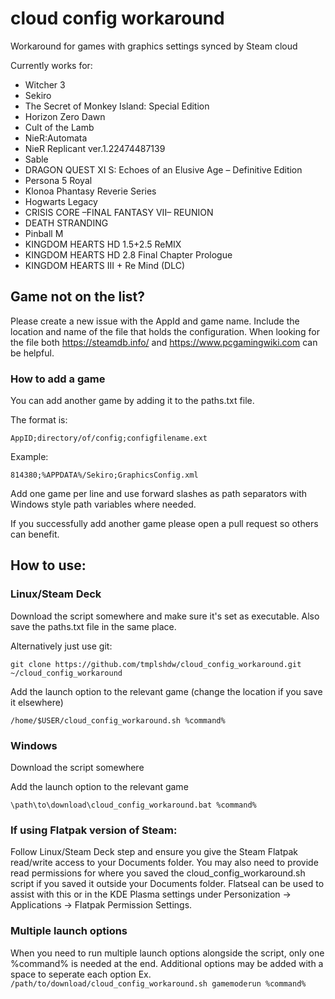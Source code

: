 # cloud config workaround
Workaround for games with graphics settings synced by Steam cloud

Currently works for:
* Witcher 3
* Sekiro
* The Secret of Monkey Island: Special Edition
* Horizon Zero Dawn
* Cult of the Lamb
* NieR:Automata
* NieR Replicant ver.1.22474487139
* Sable
* DRAGON QUEST XI S: Echoes of an Elusive Age – Definitive Edition
* Persona 5 Royal
* Klonoa Phantasy Reverie Series
* Hogwarts Legacy
* CRISIS CORE –FINAL FANTASY VII– REUNION
* DEATH STRANDING
* Pinball M
* KINGDOM HEARTS HD 1.5+2.5 ReMIX
* KINGDOM HEARTS HD 2.8 Final Chapter Prologue
* KINGDOM HEARTS III + Re Mind (DLC)

## Game not on the list?
Please create a new issue with the AppId and game name.
Include the location and name of the file that holds the configuration. When looking for the file both https://steamdb.info/ and https://www.pcgamingwiki.com can be helpful.

### How to add a game
You can add another game by adding it to the paths.txt file.

The format is:

	AppID;directory/of/config;configfilename.ext
	
Example:

	814380;%APPDATA%/Sekiro;GraphicsConfig.xml

Add one game per line and use forward slashes as path separators with Windows style path variables where needed.

If you successfully add another game please open a pull request so others can benefit.

## How to use:

### Linux/Steam Deck

Download the script somewhere and make sure it's set as executable.
Also save the paths.txt file in the same place.

Alternatively just use git:

	git clone https://github.com/tmplshdw/cloud_config_workaround.git ~/cloud_config_workaround

Add the launch option to the relevant game (change the location if you save it elsewhere)

`/home/$USER/cloud_config_workaround.sh %command%`


### Windows

Download the script somewhere

Add the launch option to the relevant game

`\path\to\download\cloud_config_workaround.bat %command%`


### If using Flatpak version of Steam:
Follow Linux/Steam Deck step and ensure you give the Steam Flatpak read/write access to your Documents folder. You may also need to provide read permissions for where you saved the cloud_config_workaround.sh script if you saved it outside your Documents folder. 
Flatseal can be used to assist with this or in the KDE Plasma settings under Personization -> Applications -> Flatpak Permission Settings.

### Multiple launch options
When you need to run multiple launch options alongside the script, only one %command% is needed at the end. Additional options may be added with a space to seperate each option
Ex.
`/path/to/download/cloud_config_workaround.sh gamemoderun %command%`
